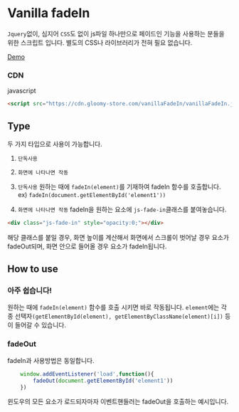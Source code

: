 # Vanilla fadeIn

`Jquery`없이, 심지어 `CSS`도 없이 js파일 하나만으로 페이드인 기능을 사용하는 분들을 위한 스크립트 입니다.
별도의 CSS나 라이브러리가 전혀 필요 없습니다.

[Demo](https://www.gloomy-store.com/demo/vanillaFadeIn/)

### CDN

javascript
```html
<script src="https://cdn.gloomy-store.com/vanillaFadeIn/vanillaFadeIn.js"></script>
```

## Type

두 가지 타입으로 사용이 가능합니다.
1. `단독사용`
2. `화면에 나타나면 작동`

1. `단독사용` 
원하는 때에 `fadeIn(element)`를 기재하여 fadeIn 함수를 호출합니다.
ex) `fadeIn(document.getElementById('element1'))`

2. `화면에 나타나면 작동`
fadeIn을 원하는 요소에 `js-fade-in`클래스를 붙여놓습니다.

```html
<div class="js-fade-in" style="opacity:0;"></div>
```
해당 클래스를 붙일 경우, 화면 높이를 계산해서 
화면에서 스크롤이 벗어날 경우 요소가 fadeOut되며,
화면 안으로 들어올 경우 요소가 fadeIn됩니다.

## How to use

### 아주 쉽습니다!

원하는 때에 `fadeIn(element)` 함수를 호출 시키면 바로 작동됩니다.
`element`에는 각종 선택자`(getElementById(element), getElementByClassName(element)[i])` 등이 들어갈 수 있습니다.



### fadeOut

fadeIn과 사용방법은 동일합니다.
```javascript
	window.addEventListener('load',function(){
		fadeOut(document.getElementById('element1'))
	})
```
윈도우의 모든 요소가 로드되자마자 이벤트핸들러는 fadeOut을 호출하는 예시입니다.
